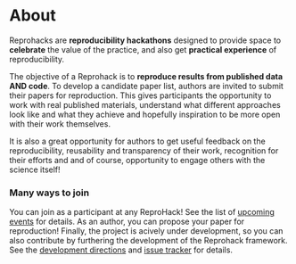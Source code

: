 # About

Reprohacks are **reproducibility hackathons** designed to provide space to **celebrate** the value of the practice, and also get **practical experience** of reproducibility.

The objective of a Reprohack is to **reproduce results from published data AND code**. To develop a candidate paper list, authors are invited to submit their papers for reproduction. This gives participants the opportunity to work with real published materials, understand what different approaches look like and what they achieve and hopefully inspiration to be more open with their work themselves.

It is also a great opportunity for authors to get useful feedback on the reproducibility, reusability and transparency of their work, recognition for their efforts and and of course, opportunity to engage others with the science itself!

### Many ways to join

You can join as a participant at any ReproHack! See the list of [upcoming events](https://github.com/reprohack/reprohack-hq#upcoming-reprohacks) for details. As an author, you can propose your paper for reproduction! Finally, the project is acively under development, so you can also contribute by furthering the development of the Reprohack framework. See the [development directions](dev_directions.md) and [issue tracker](https://github.com/reprohack/reprohack-hq/issues) for details.

